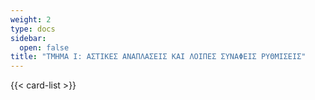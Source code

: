 ```yaml
---
weight: 2
type: docs
sidebar:
  open: false
title: "ΤΜΗΜΑ I: ΑΣΤΙΚΕΣ ΑΝΑΠΛΑΣΕΙΣ ΚΑΙ ΛΟΙΠΕΣ ΣΥΝΑΦΕΙΣ ΡΥΘΜΙΣΕΙΣ"
---
```


{{< card-list >}}
